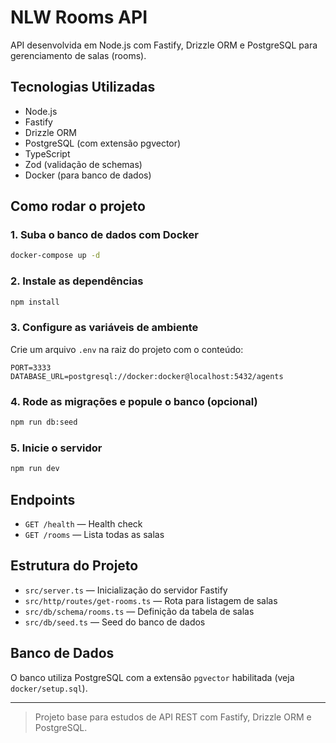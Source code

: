 # NLW Rooms API

API desenvolvida em Node.js com Fastify, Drizzle ORM e PostgreSQL para gerenciamento de salas (rooms).

## Tecnologias Utilizadas
- Node.js
- Fastify
- Drizzle ORM
- PostgreSQL (com extensão pgvector)
- TypeScript
- Zod (validação de schemas)
- Docker (para banco de dados)

## Como rodar o projeto

### 1. Suba o banco de dados com Docker
```bash
docker-compose up -d
```

### 2. Instale as dependências
```bash
npm install
```

### 3. Configure as variáveis de ambiente
Crie um arquivo `.env` na raiz do projeto com o conteúdo:
```
PORT=3333
DATABASE_URL=postgresql://docker:docker@localhost:5432/agents
```

### 4. Rode as migrações e popule o banco (opcional)
```bash
npm run db:seed
```

### 5. Inicie o servidor
```bash
npm run dev
```

## Endpoints
- `GET /health` — Health check
- `GET /rooms` — Lista todas as salas

## Estrutura do Projeto
- `src/server.ts` — Inicialização do servidor Fastify
- `src/http/routes/get-rooms.ts` — Rota para listagem de salas
- `src/db/schema/rooms.ts` — Definição da tabela de salas
- `src/db/seed.ts` — Seed do banco de dados

## Banco de Dados
O banco utiliza PostgreSQL com a extensão `pgvector` habilitada (veja `docker/setup.sql`).

---

> Projeto base para estudos de API REST com Fastify, Drizzle ORM e PostgreSQL.
